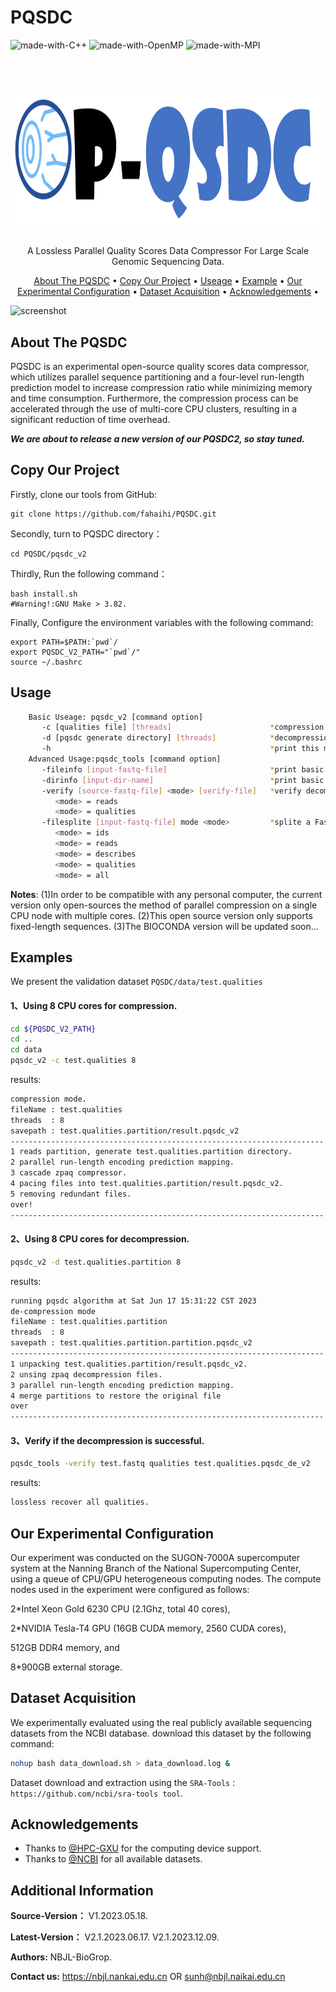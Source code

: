 # PQSDC 
![made-with-C++](https://img.shields.io/badge/Made%20with-C++11-brightgreen)
![made-with-OpenMP](https://img.shields.io/badge/Made%20with-OpenMP-blue)
![made-with-MPI](https://img.shields.io/badge/Made%20with-MPI-red)

<!-- LOGO -->
<br />
<h1>
<p align="center">
  <img src="https://github.com/fahaihi/PQSDC/blob/master/PQSDC_LOG.png" alt="Logo" width="892" height="207">
</h1>
  <p align="center">
    A Lossless Parallel Quality Scores Data Compressor For Large Scale Genomic Sequencing Data.
    </p>
</p>
<p align="center">
  <a href="#about-the-pmffrc">About The PQSDC</a> •
  <a href="#copy-our-project">Copy Our Project</a> •
  <a href="#useage">Useage</a> •
  <a href="#example">Example</a> •
  <a href="#our-experimental-configuration">Our Experimental Configuration</a> •
    <a href="#dataset-acquisition">Dataset Acquisition</a> •
  <a href="#aknowledgements">Acknowledgements</a> •
</p>  

<p align="center">
  
![screenshot](img/clip.gif)
</p>                                                                                                                             
                                                                                                                                                      
## About The PQSDC 
PQSDC is an experimental open-source quality scores data compressor, which utilizes parallel sequence partitioning and a four-level run-length prediction model to increase compression ratio while minimizing memory and time consumption. Furthermore, the compression process can be accelerated through the use of multi-core CPU clusters, resulting in a significant reduction of time overhead.


**_We are about to release a new version of our PQSDC2, so stay tuned._**

## Copy Our Project

Firstly, clone our tools from GitHub:
```shell script
git clone https://github.com/fahaihi/PQSDC.git
```
Secondly, turn to PQSDC directory：
```shell script
cd PQSDC/pqsdc_v2
```
Thirdly, Run the following command：
```shell script
bash install.sh
#Warning!:GNU Make > 3.82.
```
Finally, Configure the environment variables with the following command:
```shell script
export PATH=$PATH:`pwd`/
export PQSDC_V2_PATH="`pwd`/"
source ~/.bashrc
```
## Usage
```sh
    Basic Useage: pqsdc_v2 [command option]
       -c [qualities file] [threads]                      *compression mode.
       -d [pqsdc generate directory] [threads]            *decompression mode.
       -h                                                 *print this message.
    Advanced Usage:pqsdc_tools [command option]
       -fileinfo [input-fastq-file]                       *print basic statistic information.
       -dirinfo [input-dir-name]                          *print basic statistic information.
       -verify [source-fastq-file] <mode> [verify-file]   *verify decompression.
          <mode> = reads
          <mode> = qualities
       -filesplite [input-fastq-file] mode <mode>         *splite a FastQ file according <mode>.
          <mode> = ids
          <mode> = reads
          <mode> = describes
          <mode> = qualities
          <mode> = all
```
**Notes**: 
(1)In order to be compatible with any personal computer, the current version only open-sources the method of parallel compression on a single CPU node with multiple cores. 
(2)This open source version only supports fixed-length sequences. 
(3)The BIOCONDA version will be updated soon...


## Examples
We present the validation dataset `PQSDC/data/test.qualities` 
#### 1、Using 8 CPU cores for compression.
```sh
cd ${PQSDC_V2_PATH}
cd ..
cd data
pqsdc_v2 -c test.qualities 8
```
results:
```sh
compression mode.
fileName : test.qualities
threads  : 8
savepath : test.qualities.partition/result.pqsdc_v2
----------------------------------------------------------------------
1 reads partition, generate test.qualities.partition directory.
2 parallel run-length encoding prediction mapping.
3 cascade zpaq compressor.
4 pacing files into test.qualities.partition/result.pqsdc_v2.
5 removing redundant files.
over!
----------------------------------------------------------------------
```
#### 2、Using 8 CPU cores for decompression.
```sh
pqsdc_v2 -d test.qualities.partition 8
```
results:
```sh
running pqsdc algorithm at Sat Jun 17 15:31:22 CST 2023
de-compression mode
fileName : test.qualities.partition
threads  : 8
savepath : test.qualities.partition.partition.pqsdc_v2
----------------------------------------------------------------------
1 unpacking test.qualities.partition/result.pqsdc_v2.
2 unsing zpaq decompression files.
3 parallel run-length encoding prediction mapping.
4 merge partitions to restore the original file
over
----------------------------------------------------------------------
```
#### 3、Verify if the decompression is successful.
```sh
pqsdc_tools -verify test.fastq qualities test.qualities.pqsdc_de_v2
```
results:
```sh
lossless recover all qualities.
```

## Our Experimental Configuration
Our experiment was conducted on the SUGON-7000A supercomputer system at the Nanning Branch of the National Supercomputing Center, using a queue of CPU/GPU heterogeneous computing nodes. The compute nodes used in the experiment were configured as follows: 
  
  2\*Intel Xeon Gold 6230 CPU (2.1Ghz, total 40 cores), 
  
  2\*NVIDIA Tesla-T4 GPU (16GB CUDA memory, 2560 CUDA cores), 
  
  512GB DDR4 memory, and 
  
  8\*900GB external storage.

## Dataset Acquisition
We experimentally evaluated using the real publicly available sequencing datasets from the NCBI database.
download this dataset by the following command:
```sh
nohup bash data_download.sh > data_download.log &
```
Dataset download and extraction using the `SRA-Tools：https://github.com/ncbi/sra-tools tool`.

## Acknowledgements
- Thanks to [@HPC-GXU](https://hpc.gxu.edu.cn) for the computing device support.   
- Thanks to [@NCBI](https://www.freelancer.com/u/Ostokhoon) for all available datasets.

## Additional Information
**Source-Version：**    V1.2023.05.18.

**Latest-Version：**    V2.1.2023.06.17. V2.1.2023.12.09.

**Authors:**     NBJL-BioGrop.

**Contact us:**  https://nbjl.nankai.edu.cn OR sunh@nbjl.naikai.edu.cn
